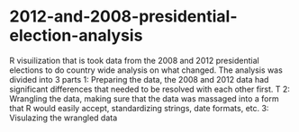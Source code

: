 # 2012-and-2008-presidential-election-analysis
R visuilization that is took data from the 2008 and 2012 presidential elections to do country wide analysis on what changed.
The analysis was divided into 3 parts
1: Preparing the data, the 2008 and 2012 data had significant differences that needed to be resolved with each other first. T
2: Wrangling the data, making sure that the data was massaged into a form that R would easily accept, standardizing strings, date formats, etc.
3: Visulazing the wrangled data
